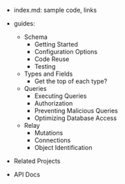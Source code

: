 
- index.md: sample code, links
- guides:
  - Schema
    - Getting Started
    - Configuration Options
    - Code Reuse
    - Testing     
  - Types and Fields
    - Get the top of each type?
  - Queries
    - Executing Queries
    - Authorization
    - Preventing Malicious Queries
    - Optimizing Database Access
  - Relay
    - Mutations
    - Connections
    - Object Identification

- Related Projects
- API Docs
